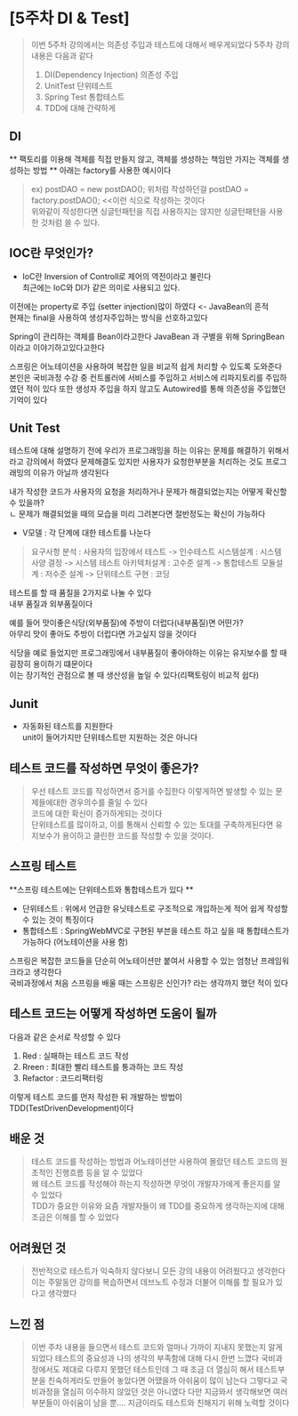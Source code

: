 # \[5주차 DI & Test]

> 이번 5주차 강의에서는 의존성 주입과 테스트에 대해서 배우게되었다 
> 5주차 강의 내용은 다음과 같다    
> 1. DI(Dependency Injection) 의존성 주입    
> 2. UnitTest 단위테스트    
> 3. Spring Test 통합테스트    
> 4. TDD에 대해 간략하게     

## DI

** 팩토리를 이용해 객체를 직접 만들지 않고, 객체를 생성하는 책임만 가지는 객체를 생성하는 방법 **
아래는 factory를 사용한 예시이다    

> ex) postDAO = new postDAO();
> 위처럼 작성하던걸 
> postDAO = factory.postDAO(); <<이런 식으로 작성하는 것이다    
> 위와같이 작성한다면 싱글턴패턴을 직접 사용하지는 않지만 싱글턴패턴을 사용한 것처럼 쓸 수 있다.   

## IOC란 무엇인가?
- IoC란 Inversion of Controll로 제어의 역전이라고 불린다    
최근에는 IoC와 DI가 같은 의미로 사용되고 있다.    

이전에는 property로 주입 (setter injection)많이 하였다 <- JavaBean의 흔적    
현재는 final을 사용하여 생성자주입하는 방식을 선호하고있다     

Spring이 관리하는 객체를 Bean이라고한다 JavaBean 과 구별을 위해 SpringBean이라고 이야기하고있다고한다 

스프링은 어노테이션을 사용하여 복잡한 일을 비교적 쉽게 처리할 수 있도록 도와준다
본인은 국비과정 수강 중 컨트롤러에 서비스를 주입하고 서비스에 리파지토리를 주입하였던 적이 있다 
또한 생성자 주입을 하지 않고도 Autowired를 통해 의존성을 주입했던 기억이 있다 

## Unit Test 
테스트에 대해 설명하기 전에 우리가 프로그래밍을 하는 이유는 문제를 해결하기 위해서라고 강의에서 하였다 
문제해결도 있지만 사용자가 요청한부분을 처리하는 것도 프로그래밍의 이유가 아닐까 생각된다 

내가 작성한 코드가 사용자의 요청을 처리하거나 문제가 해결되었는지는 어떻게 확신할 수 있을까?     
ㄴ 문제가 해결되었을 때의 모습을 미리 그려본다면 절반정도는 확신이 가능하다 

- V모델 : 각 단계에 대한 테스트를 나눈다 
> 요구사항 분석 : 사용자의 입장에서 테스트 -> 인수테스트
> 시스템설계 : 시스템 사양 결정 -> 시스템 테스트
> 아키텍처설계 : 고수준 설계 -> 통합테스트 
> 모둘설계 : 저수준 설계 -> 단위테스트 
> 구현 : 코딩 

테스트를 할 때 품질을 2가지로 나눌 수 있다   
내부 품질과 외부품질이다  

예를 들어 맛이좋은식당(외부품질)에 주방이 더럽다(내부품질)면 어떤가?   
아무리 맛이 좋아도 주방이 더럽다면 가고싶지 않을 것이다    

식당을 예로 들었지만 프로그래밍에서 내부품질이 좋아야하는 이유는 유지보수를 할 때 굉장히 용이하기 떄문이다    
이는 장기적인 관점으로 볼 때 생산성을 높일 수 있다(리팩토링이 비교적 쉽다)   

## Junit 
- 자동화된 테스트를 지원한다  
unit이 들어가지만 단위테스트만 지원하는 것은 아니다   

## 테스트 코드를 작성하면 무엇이 좋은가? 
> 우선 테스트 코드를 작성하면서 증거를 수집한다 이렇게하면 발생할 수 있는 문제들에대한 경우의수를 줄일 수 있다   
> 코드에 대한 확신이 증가하게되는 것이다    
> 단위테스트를 많이하고, 이를 통해서 신뢰할 수 있는 토대를 구축하게된다면 유지보수가 용이하고 클린한 코드를 작성할 수 있을 것이다.    

## 스프링 테스트 
**스프링 테스트에는 단위테스트와 통합테스트가 있다 **   
- 단위테스트 : 위에서 언급한 유닛테스트로 구조적으로 개입하는게 적어 쉽게 작성할 수 있는 것이 특징이다    
- 통합테스트 : SpringWebMVC로 구현된 부븐을 테스트 하고 싶을 때 통합테스트가 가능하다 (어노테이션을 사용 함)   

스프링은 복잡한 코드들을 단순히 어노테이션만 붙여서 사용할 수 있는 엄청난 프레임워크라고 생각한다    
국비과정에서 처음 스프링을 배울 때는 스프링은 신인가? 라는 생각까지 했던 적이 있다    

## 테스트 코드는 어떻게 작성하면 도움이 될까    
다음과 같은 순서로 작성할 수 있다    
1. Red : 실패하는 테스트 코드 작성    
2. Rreen : 최대한 빨리 테스트를 통과하는 코드 작성   
3. Refactor : 코드리팩터링    

이렇게 테스트 코드를 먼저 작성한 뒤 개발하는 방법이 TDD(TestDrivenDevelopment)이다    


## 배운 것 
> 테스트 코드를 작성하는 방법과 어노테이션만 사용하여 몰랐던 테스트 코드의 원초적인 진행흐름 등을 알 수 있었다        
> 왜  테스트 코드를 작성해야 하는지 작성하면 무엇이 개발자가에게 좋은지를 알 수 있었다     
> TDD가 중요한 이유와 요즘 개발자들이 왜 TDD를 중요하게 생각하는지에 대해 조금은 이해를 할 수 있었다      

## 어려웠던 것 
> 전반적으로 테스트가 익숙하지 않다보니 모든 강의 내용이 어려웠다고 생각한다     
> 이는 주말동안 강의를 복습하면서 데브노트 수정과 더불어 이해를 할 필요가 있다고 생각했다     

## 느낀 점 
> 이번 주차 내용을 들으면서 테스트 코드와 얼마나 가까이 지내지 못했는지 알게되었다 
> 테스트의 중요성과 나의 생각의 부족함에 대해 다시 한번 느꼈다 
> 국비과정에서도 제대로 다루지 못했던 테스트인데 그 때 조금 더 열심히 해서 테스트부분을 친숙하게라도 만들어 놓았다면 어땠을까 아쉬움이 많이 남는다 
> 그렇다고 국비과정을 열심히 이수하지 않았던 것은 아니였다 다만 지금와서 생각해보면 여러부분들이 아쉬움이 남을 뿐.... 
> 지금이라도 테스트와 친해지기 위해 노력할 것이다